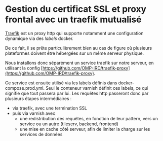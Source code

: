 # Gestion du certificat SSL et proxy frontal avec un traefik mutualisé

[Traefik](https://doc.traefik.io/traefik/) est un proxy http qui supporte notamment une configuration dynamique via des *labels* docker.

De ce fait, il se prête particulièrement bien au cas de figure où plusieurs plateformes doivent être hébergées sur un même serveur physique.

Nous installons donc séparément un service traefik sur notre serveur, en utilisant la config [https://github.com/OMP-IRD/traefik-proxy](https://github.com/OMP-IRD/traefik-proxy). 

Ce service est ensuite utilisé via les labels définis dans docker-compose.prod.yml. Seul le conteneur varnish définit ces labels, ce qui signifie que tout passera par lui. Les requêtes http passeront donc par plusieurs étapes intermédiaires : 
- via traefik, avec une termination SSL
- puis via varnish avec 
  - une redistribution des requêtes, en fonction de leur pattern, vers un service ou un autre (tileserv, backend, frontend)
  - une mise en cache côté serveur, afin de limiter la charge sur les services de données